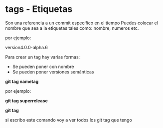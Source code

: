 # tags - Etiquetas

Son una referencia a un commit específico en el tiempo
Puedes colocar el nombre que sea a la etiquetas tales como: nombre, numeros etc.

por ejemplo:

version4.0.0-alpha.6

Para crear un tag hay varias formas:

- Se pueden poner con nombre
- Se pueden poner versiones semánticas

**git tag nametag**

por ejemplo:

**git tag superrelease**

**git tag**

si escribo este comando voy a ver todos los git tag que tengo

